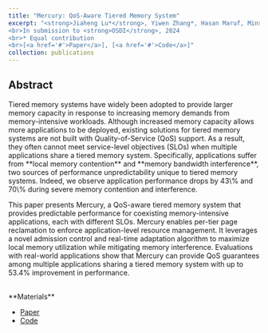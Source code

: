 ```yaml
---
title: "Mercury: QoS-Aware Tiered Memory System"
excerpt: "<strong>Jiaheng Lu*</strong>, Yiwen Zhang*, Hasan Maruf, Minseo Park, Yunxuan Tang, Rita Gupta, Fan Lai, Mosharaf Chowdhury.
<br>In submission to <strong>OSDI</strong>, 2024
<br>* Equal contribution
<br>[<a href='#'>Paper</a>], [<a href='#'>Code</a>]"
collection: publications
---
```


[//]: # (<b>Jiaheng Lu*</b>, Yiwen Zhang, Hasan Maruf, Minseo Park, Yunxuan Tang, Rita Gupta, Fan Lai, Mosharaf Chowdhury.)

[//]: # (<br>In submission to <em>OSDI</em>, 2024)

[//]: # (<br>* Equal contribution)

[//]: # (<br>[[Paper]&#40;#&#41;], [[Code]&#40;#&#41;])
<h2>Abstract</h2>
Tiered memory systems have widely been adopted to provide larger memory capacity in response to increasing memory demands from memory-intensive workloads.
Although increased memory capacity allows more applications to be deployed, existing solutions for tiered memory systems are not built with Quality-of-Service (QoS) support.
As a result, they often cannot meet service-level objectives (SLOs) when multiple applications share a tiered memory system.
Specifically, applications suffer from **local memory contention** and **memory bandwidth interference**, two sources of performance unpredictability unique to tiered memory systems.
Indeed, we observe application performance drops by 43\% and 70\% during severe memory contention and interference.

This paper presents Mercury, a QoS-aware tiered memory system that provides predictable performance for coexisting memory-intensive applications, each with different SLOs.
Mercury enables per-tier page reclamation to enforce application-level resource management.
It leverages a novel admission control and real-time adaptation algorithm to maximize local memory utilization while mitigating memory interference.
Evaluations with real-world applications show that Mercury can provide QoS guarantees among multiple applications sharing a tiered memory system with up to 53.4\% improvement in performance.

<br>
**Materials**
<ul>
<li><a href="#">Paper</a></li>
<li><a href="https://github.com/SymbioticLab/Mercury">Code</a></li>
</ul>

